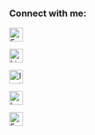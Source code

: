 <h3 align="left">Connect with me:</h3>
<ul align="left" style="list-style: none; padding-left: 0; display: flex; flex-direction: column; gap: 10px;">
  <li style="list-style-type: none;">
    <a href="mailto:uzairkbrr@gmail.com" target="_blank">
      <img src="https://img.icons8.com/ios-filled/50/000000/email.png" alt="Email" height="25" />
    </a>
  </li>
  <li style="list-style-type: none;">
    <a href="https://linkedin.com/in/uzairkbrr" target="_blank">
      <img src="https://raw.githubusercontent.com/rahuldkjain/github-profile-readme-generator/master/src/images/icons/Social/linked-in-alt.svg" alt="LinkedIn" height="25" />
    </a>
  </li>
  <li style="list-style-type: none;">
    <a href="https://instagram.com/uzairkbrr" target="_blank">
      <img src="https://raw.githubusercontent.com/rahuldkjain/github-profile-readme-generator/master/src/images/icons/Social/instagram.svg" alt="Instagram" height="25" />
    </a>
  </li>
  <li style="list-style-type: none;">
    <a href="https://leetcode.com/uzairkbrr" target="_blank">
      <img src="https://upload.wikimedia.org/wikipedia/commons/1/19/LeetCode_logo_black.png" alt="LeetCode" height="25" />
    </a>
  </li>
  <li style="list-style-type: none;">
    <a href="https://facebook.com/uzairkbrr" target="_blank">
      <img src="https://raw.githubusercontent.com/rahuldkjain/github-profile-readme-generator/master/src/images/icons/Social/facebook.svg" alt="Facebook" height="25" />
    </a>
  </li>
</ul>
